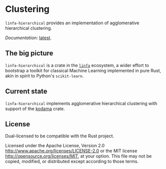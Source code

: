 # Clustering

`linfa-hierarchical` provides an implementation of agglomerative hierarchical clustering.

_Documentation_: [latest](https://docs.rs/linfa).

## The big picture

`linfa-hierarchical` is a crate in the [`linfa`](https://crates.io/crates/linfa) ecosystem, a wider effort to bootstrap a toolkit for classical Machine Learning implemented in pure Rust, akin in spirit to Python's `scikit-learn`.

## Current state

`linfa-hierarchical` implements agglomerative hierarchical clustering with support of the [kodama](https://docs.rs/kodama/0.2.3/kodama/) crate.

## License
Dual-licensed to be compatible with the Rust project.

Licensed under the Apache License, Version 2.0 http://www.apache.org/licenses/LICENSE-2.0 or the MIT license http://opensource.org/licenses/MIT, at your option. This file may not be copied, modified, or distributed except according to those terms.
